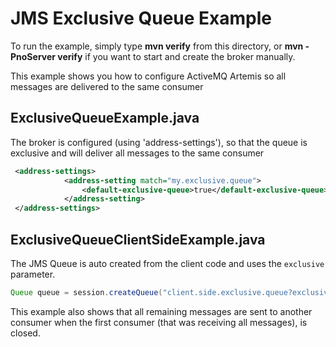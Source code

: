 # JMS Exclusive Queue Example

To run the example, simply type **mvn verify** from this directory, or **mvn -PnoServer verify** if you want to start and create the broker manually.

This example shows you how to configure ActiveMQ Artemis so all messages are delivered to the same consumer

## ExclusiveQueueExample.java

The broker is configured (using 'address-settings'), so that the queue is exclusive and will deliver all messages to the same
consumer

```xml
 <address-settings>
            <address-setting match="my.exclusive.queue">
                <default-exclusive-queue>true</default-exclusive-queue>
            </address-setting>
 </address-settings>
```


## ExclusiveQueueClientSideExample.java

The JMS  Queue is auto created from the client code and uses the `exclusive` parameter.

```java
Queue queue = session.createQueue("client.side.exclusive.queue?exclusive=true");
```

This example also shows that all remaining messages are sent to another consumer when the first consumer (that was receiving
all messages), is closed.